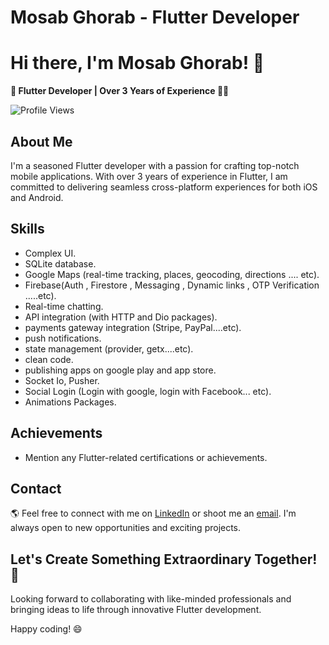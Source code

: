 <!DOCTYPE html>
<html>
<head>
  <h1>Mosab Ghorab - Flutter Developer</h1>
</head>
<body>

  <h1>Hi there, I'm Mosab Ghorab! 👋</h1>

  <p><strong>🚀 Flutter Developer | Over 3 Years of Experience 📱✨</strong></p>

  <img alt="Profile Views" src="https://komarev.com/ghpvc/?username=your-github-username&color=blue">

  <h2>About Me</h2>

  <p>
    I'm a seasoned Flutter developer with a passion for crafting top-notch mobile applications. With over 3 years of experience in Flutter, I am committed to delivering seamless cross-platform experiences for both iOS and Android.
  </p>

  <h2>Skills</h2>

  <ul>
    <li>Complex UI.</li>
    <li>SQLite database.</li>
    <li>Google Maps (real-time tracking, places, geocoding, directions .... etc).</li>
    <li>Firebase(Auth , Firestore , Messaging , Dynamic links , OTP Verification .....etc).</li>
    <li>Real-time chatting.</li>
    <li>API integration (with HTTP and Dio packages).</li>
    <li>payments gateway integration (Stripe, PayPal....etc).</li>
    <li>push notifications.</li>
    <li>state management (provider, getx....etc).</li>
    <li>clean code.</li>
    <li>publishing apps on google play and app store.</li>
    <li>Socket Io, Pusher.</li>
    <li>Social Login (Login with google, login with Facebook... etc).</li>
    <li>Animations Packages. </li>
     
  </ul>

  <h2>Achievements</h2>

  <ul>
    <li>Mention any Flutter-related certifications or achievements.</li>
  </ul>

  <h2>Contact</h2>

  <p>
    🌎 Feel free to connect with me on <a href="your-linkedin-profile">LinkedIn</a> or shoot me an <a href="mailto:your-email@example.com">email</a>. I'm always open to new opportunities and exciting projects.
  </p>

  <h2>Let's Create Something Extraordinary Together! 🤝</h2>

  <p>
    Looking forward to collaborating with like-minded professionals and bringing ideas to life through innovative Flutter development.
  </p>

  <p>
    Happy coding! 😄
 


<!--
**mosabghorab/mosabghorab** is a ✨ _special_ ✨ repository because its `README.md` (this file) appears on your GitHub profile.

Here are some ideas to get you started:

- 🔭 I’m currently working on ...
- 🌱 I’m currently learning ...
- 👯 I’m looking to collaborate on ...
- 🤔 I’m looking for help with ...
- 💬 Ask me about ...
- 📫 How to reach me: ...
- 😄 Pronouns: ...
- ⚡ Fun fact: ...
-->

